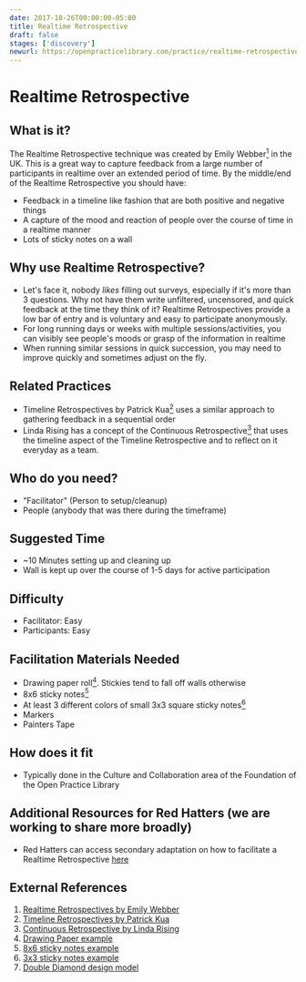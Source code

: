 ```yaml
---
date: 2017-10-26T00:00:00-05:00
title: Realtime Retrospective
draft: false
stages: ['discovery']
newurl: https://openpracticelibrary.com/practice/realtime-retrospective/
---
```


# Realtime Retrospective

## What is it?

The Realtime Retrospective technique was created by Emily Webber[<sup>1</sup>](#footnote-1) in the UK. This is a great way to capture feedback from a large number of participants in realtime over an extended period of time. By the middle/end of the Realtime Retrospective you should have:

- Feedback in a timeline like fashion that are both positive and negative things
- A capture of the mood and reaction of people over the course of time in a realtime manner
- Lots of sticky notes on a wall


## Why use Realtime Retrospective?

- Let's face it, nobody *likes* filling out surveys, especially if it's more than 3 questions. Why not have them write unfiltered, uncensored, and quick feedback at the time they think of it? Realtime Retrospectives provide a low bar of entry and is voluntary and easy to participate anonymously.
- For long running days or weeks with multiple sessions/activities, you can visibly see people's moods or grasp of the information in realtime
- When running similar sessions in quick succession, you may need to improve quickly and sometimes adjust on the fly.


## Related Practices

- Timeline Retrospectives by Patrick Kua[<sup>2</sup>](#footnote-2) uses a similar approach to gathering feedback in a sequential order
- Linda Rising has a concept of the Continuous Retrospective[<sup>3</sup>](#footnote-3) that uses the timeline aspect of the Timeline Retrospective and to reflect on it everyday as a team.


## Who do you need?

- "Facilitator" (Person to setup/cleanup)
- People (anybody that was there during the timeframe)


## Suggested Time

- ~10 Minutes setting up and cleaning up
- Wall is kept up over the course of 1-5 days for active participation


## Difficulty
- Facilitator: Easy
- Participants: Easy


## Facilitation Materials Needed
- Drawing paper roll[<sup>4</sup>](#footnote-4). Stickies tend to fall off walls otherwise
- 8x6 sticky notes[<sup>5</sup>](#footnote-5)
- At least 3 different colors of small 3x3 square sticky notes[<sup>6</sup>](#footnote-6)
- Markers
- Painters Tape


## How does it fit

- Typically done in the Culture and Collaboration area of the Foundation of the Open Practice Library

## Additional Resources for Red Hatters (we are working to share more broadly)
 - Red Hatters can access secondary adaptation on how to facilitate a Realtime Retrospective [here](https://mojo.redhat.com/docs/DOC-1152594)

## External References
  1. <a name="footnote-1"></a>[Realtime Retrospectives by Emily Webber](http://emilywebber.co.uk/the-realtime-retrospective/)
  2. <a name="footnote-2"></a>[Timeline Retrospectives by Patrick Kua](https://www.thekua.com/rant/2006/03/a-retrospective-timeline/)
  3. <a name="footnote-3"></a>[Continuous Retrospective by Linda Rising](https://www.infoq.com/articles/rising-continuous-retrospective)
  4. <a name="footnote-4"></a>[Drawing Paper example](http://www.ikea.com/us/en/catalog/products/80324072/)
  5. <a name="footnote-5"></a>[8x6 sticky notes example](https://www.amazon.com/Post-Sticky-Janeiro-Collection-6845-SSP/dp/B000CD0MHQ/)
  6. <a name="footnote-6"></a>[3x3 sticky notes example](https://www.amazon.com/dp/B01N1UE0JY?psc=1)
  7. <a name="footnote-7"></a>[Double Diamond design model](https://medium.com/digital-experience-design/how-to-apply-a-design-thinking-hcd-ux-or-any-creative-process-from-scratch-b8786efbf812)
